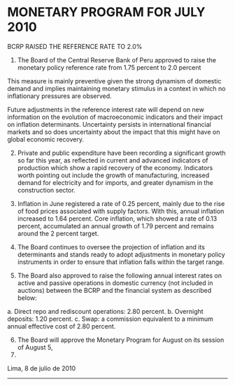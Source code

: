 # MONETARY PROGRAM FOR JULY 2010
 BCRP RAISED THE REFERENCE RATE TO 2.0%

1. The Board of the Central Reserve Bank of Peru approved to raise the monetary policy
reference rate from 1.75 percent to 2.0 percent

This measure is mainly preventive given the strong dynamism of domestic demand and
implies maintaining monetary stimulus in a context in which no inflationary pressures are
observed.

Future adjustments in the reference interest rate will depend on new information on the
evolution of macroeconomic indicators and their impact on inflation determinants.
Uncertainty persists in international financial markets and so does uncertainty about the
impact that this might have on global economic recovery.

2. Private and public expenditure have been recording a significant growth so far this year,
as reflected in current and advanced indicators of production which show a rapid
recovery of the economy. Indicators worth pointing out include the growth of
manufacturing, increased demand for electricity and for imports, and greater dynamism
in the construction sector.

3. Inflation in June registered a rate of 0.25 percent, mainly due to the rise of food prices
associated with supply factors. With this, annual inflation increased to 1.64 percent. Core
inflation, which showed a rate of 0.13 percent, accumulated an annual growth of 1.79
percent and remains around the 2 percent target.

4. The Board continues to oversee the projection of inflation and its determinants and
stands ready to adopt adjustments in monetary policy instruments in order to ensure that
inflation falls within the target range.

5. The Board also approved to raise the following annual interest rates on active and
passive operations in domestic currency (not included in auctions) between the BCRP
and the financial system as described below:

a. Direct repo and rediscount operations: 2.80 percent.
b. Overnight deposits: 1.20 percent.
c. Swap: a commission equivalent to a minimum annual effective cost of 2.80
percent.

6. The Board will approve the Monetary Program for August on its session of August 5,
2010.

Lima, 8 de julio de 2010


-----


